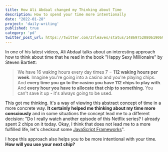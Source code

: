 ```yaml
---
title: How Ali Abdaal changed my Thinking about Time
description: How to spend your time more intentionally
date: "2022-01-28"
project: 'daily-writing'
published: true
category: 'pd'
twitter_post_url: https://twitter.com/27leaves/status/1486975208061906950
---
```


In one of his latest videos, Ali Abdaal talks about an interesting approach how to think about time that he read in the book "Happy Sexy Millionaire" by Steven Bartlett:

> We have 16 waking hours every day times 7 =  **112 waking hours per week**. Imagine you're going into a casino and you're playing chips. And  **every time you go to the casino you have 112 chips to play with**. And  **every hour you have to allocate that chip to something**. You can't save it up - it's always going to be used.

This got me thinking. It's a way of viewing this abstract concept of time in a more concrete way.  **It certainly helped me thinking about my time more consciously**  and in some situations the concept lead me to a different decision: "Do I really watch another episode of this Netflix series? I already spent 2 chips on it today. Okay, I think that does not lead me to a more fulfilled life, let's checkout some  [JavaScript Frameworks](/blog/the-burden-of-a-javascript-developer)".

I hope this approach also helps you to be more intentional with your time.  **How will you use your next chip?**